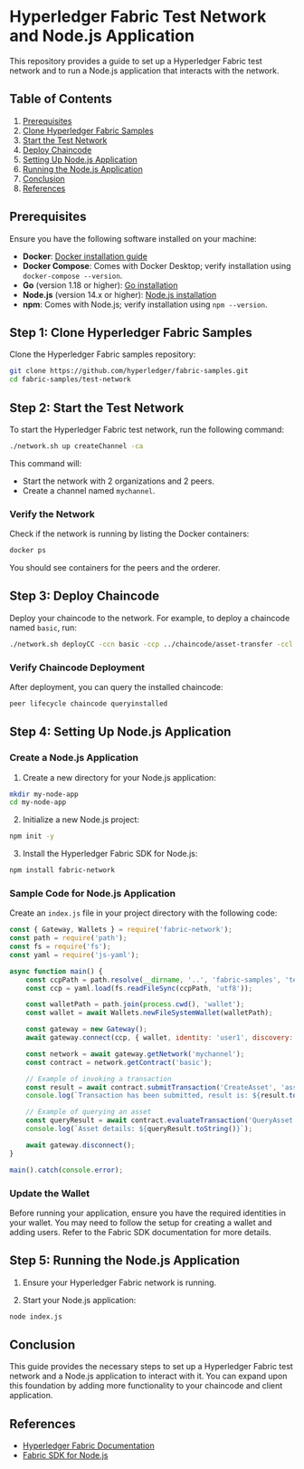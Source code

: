 # Hyperledger Fabric Test Network and Node.js Application

This repository provides a guide to set up a Hyperledger Fabric test network and to run a Node.js application that interacts with the network. 

## Table of Contents
1. [Prerequisites](#prerequisites)
2. [Clone Hyperledger Fabric Samples](#step-1-clone-hyperledger-fabric-samples)
3. [Start the Test Network](#step-2-start-the-test-network)
4. [Deploy Chaincode](#step-3-deploy-chaincode)
5. [Setting Up Node.js Application](#step-4-setting-up-nodejs-application)
6. [Running the Node.js Application](#step-5-running-the-nodejs-application)
7. [Conclusion](#conclusion)
8. [References](#references)

## Prerequisites

Ensure you have the following software installed on your machine:

- **Docker**: [Docker installation guide](https://docs.docker.com/get-docker/)
- **Docker Compose**: Comes with Docker Desktop; verify installation using `docker-compose --version`.
- **Go** (version 1.18 or higher): [Go installation](https://golang.org/doc/install)
- **Node.js** (version 14.x or higher): [Node.js installation](https://nodejs.org/en/download/)
- **npm**: Comes with Node.js; verify installation using `npm --version`.

## Step 1: Clone Hyperledger Fabric Samples

Clone the Hyperledger Fabric samples repository:

```bash
git clone https://github.com/hyperledger/fabric-samples.git
cd fabric-samples/test-network
```

## Step 2: Start the Test Network

To start the Hyperledger Fabric test network, run the following command:

```bash
./network.sh up createChannel -ca
```

This command will:
- Start the network with 2 organizations and 2 peers.
- Create a channel named `mychannel`.

### Verify the Network

Check if the network is running by listing the Docker containers:

```bash
docker ps
```

You should see containers for the peers and the orderer.

## Step 3: Deploy Chaincode

Deploy your chaincode to the network. For example, to deploy a chaincode named `basic`, run:

```bash
./network.sh deployCC -ccn basic -ccp ../chaincode/asset-transfer -ccl go
```

### Verify Chaincode Deployment

After deployment, you can query the installed chaincode:

```bash
peer lifecycle chaincode queryinstalled
```

## Step 4: Setting Up Node.js Application

### Create a Node.js Application

1. Create a new directory for your Node.js application:

```bash
mkdir my-node-app
cd my-node-app
```

2. Initialize a new Node.js project:

```bash
npm init -y
```

3. Install the Hyperledger Fabric SDK for Node.js:

```bash
npm install fabric-network
```

### Sample Code for Node.js Application

Create an `index.js` file in your project directory with the following code:

```javascript
const { Gateway, Wallets } = require('fabric-network');
const path = require('path');
const fs = require('fs');
const yaml = require('js-yaml');

async function main() {
    const ccpPath = path.resolve(__dirname, '..', 'fabric-samples', 'test-network', 'organizations', 'peerOrganizations', 'org1.example.com', 'connection-org1.yaml');
    const ccp = yaml.load(fs.readFileSync(ccpPath, 'utf8'));

    const walletPath = path.join(process.cwd(), 'wallet');
    const wallet = await Wallets.newFileSystemWallet(walletPath);

    const gateway = new Gateway();
    await gateway.connect(ccp, { wallet, identity: 'user1', discovery: { enabled: true, asLocalhost: true } });

    const network = await gateway.getNetwork('mychannel');
    const contract = network.getContract('basic');

    // Example of invoking a transaction
    const result = await contract.submitTransaction('CreateAsset', 'asset1', 'owner1', 'description', '100');
    console.log(`Transaction has been submitted, result is: ${result.toString()}`);

    // Example of querying an asset
    const queryResult = await contract.evaluateTransaction('QueryAsset', 'asset1');
    console.log(`Asset details: ${queryResult.toString()}`);

    await gateway.disconnect();
}

main().catch(console.error);
```

### Update the Wallet

Before running your application, ensure you have the required identities in your wallet. You may need to follow the setup for creating a wallet and adding users. Refer to the Fabric SDK documentation for more details.

## Step 5: Running the Node.js Application

1. Ensure your Hyperledger Fabric network is running.

2. Start your Node.js application:

```bash
node index.js
```

## Conclusion

This guide provides the necessary steps to set up a Hyperledger Fabric test network and a Node.js application to interact with it. You can expand upon this foundation by adding more functionality to your chaincode and client application.

## References

- [Hyperledger Fabric Documentation](https://hyperledger-fabric.readthedocs.io/en/latest/)
- [Fabric SDK for Node.js](https://hyperledger.github.io/fabric-sdk-node/release-2.2/)
